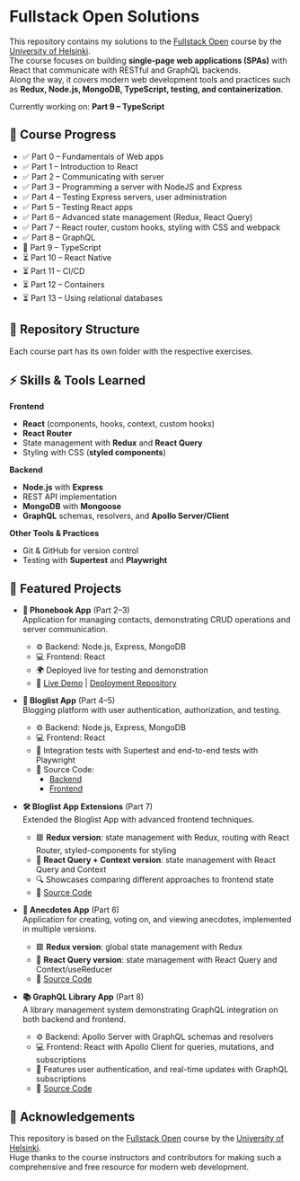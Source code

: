 # Fullstack Open Solutions

This repository contains my solutions to the [Fullstack Open](https://fullstackopen.com/en/) course by the [University of Helsinki](https://www.helsinki.fi/en).  
The course focuses on building **single-page web applications (SPAs)** with React that communicate with RESTful and GraphQL backends.  
Along the way, it covers modern web development tools and practices such as **Redux, Node.js, MongoDB, TypeScript, testing, and containerization**.  

Currently working on: **Part 9 – TypeScript**  

## 📝 Course Progress

- ✅ Part 0 – Fundamentals of Web apps  
- ✅ Part 1 – Introduction to React  
- ✅ Part 2 – Communicating with server  
- ✅ Part 3 – Programming a server with NodeJS and Express  
- ✅ Part 4 – Testing Express servers, user administration  
- ✅ Part 5 – Testing React apps  
- ✅ Part 6 – Advanced state management (Redux, React Query)  
- ✅ Part 7 – React router, custom hooks, styling with CSS and webpack  
- ✅ Part 8 – GraphQL  
- 🚧 Part 9 – TypeScript  
- ⏳ Part 10 – React Native  
- ⏳ Part 11 – CI/CD  
- ⏳ Part 12 – Containers  
- ⏳ Part 13 – Using relational databases 

## 📁 Repository Structure

Each course part has its own folder with the respective exercises.

## ⚡ Skills & Tools Learned

**Frontend**
- **React** (components, hooks, context, custom hooks)  
- **React Router**  
- State management with **Redux** and **React Query**  
- Styling with CSS (**styled components**) 

**Backend**
- **Node.js** with **Express**    
- REST API implementation  
- **MongoDB** with **Mongoose**  
- **GraphQL** schemas, resolvers, and **Apollo Server/Client**  

**Other Tools & Practices**
- Git & GitHub for version control  
- Testing with **Supertest** and **Playwright**

## 🚀 Featured Projects

- **📱 Phonebook App** (Part 2–3)  
  Application for managing contacts, demonstrating CRUD operations and server communication.  
  - ⚙️ Backend: Node.js, Express, MongoDB  
  - 💻 Frontend: React  
  - 🌍 Deployed live for testing and demonstration  
  - 🔗 [Live Demo](https://dep-test-kqwt.onrender.com) | [Deployment Repository](https://github.com/goncalooliveirasilva/dep-test)


- **📝 Bloglist App** (Part 4–5)  
  Blogging platform with user authentication, authorization, and testing.  
  - ⚙️ Backend: Node.js, Express, MongoDB  
  - 💻 Frontend: React
  - 🧪 Integration tests with Supertest and end-to-end tests with Playwright
  - 📁 Source Code:
      - [Backend](https://github.com/goncalooliveirasilva/fullstackopen/tree/main/part4/bloglist/backend)  
      - [Frontend](https://github.com/goncalooliveirasilva/fullstackopen/tree/main/part5)  


- **🛠️ Bloglist App Extensions** (Part 7)  
  Extended the Bloglist App with advanced frontend techniques.  
  - 🟥 **Redux version**: state management with Redux, routing with React Router, styled-components for styling  
  - 🔷 **React Query + Context version**: state management with React Query and Context  
  - 🔍 Showcases comparing different approaches to frontend state
  - 📁 [Source Code](https://github.com/goncalooliveirasilva/fullstackopen/tree/main/part7/bloglist)  


- **💬 Anecdotes App** (Part 6)  
  Application for creating, voting on, and viewing anecdotes, implemented in multiple versions.  
  - 🟥 **Redux version**: global state management with Redux  
  - 🔷 **React Query version**: state management with React Query and Context/useReducer
  - 📁 [Source Code](https://github.com/goncalooliveirasilva/fullstackopen/tree/main/part6)  


- **📚 GraphQL Library App** (Part 8)  
  A library management system demonstrating GraphQL integration on both backend and frontend.  
  - ⚙️ Backend: Apollo Server with GraphQL schemas and resolvers  
  - 💻 Frontend: React with Apollo Client for queries, mutations, and subscriptions  
  - 🧩 Features user authentication, and real-time updates with GraphQL subscriptions
  - 📁 [Source Code](https://github.com/goncalooliveirasilva/fullstackopen/tree/main/part8)  


## 🙏 Acknowledgements

This repository is based on the [Fullstack Open](https://fullstackopen.com/en/) course by the [University of Helsinki](https://www.helsinki.fi/en).  
Huge thanks to the course instructors and contributors for making such a comprehensive and free resource for modern web development.
